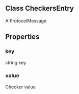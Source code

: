 ## Class CheckersEntry

A ProtocolMessage
## Properties
### key

string key
### value

Checker value
